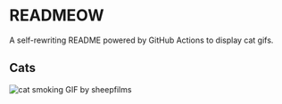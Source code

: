 # READMEOW

A self-rewriting README powered by GitHub Actions to display cat gifs.

## Cats

![cat smoking GIF by sheepfilms](https://media4.giphy.com/media/l0ExdMHUDKteztyfe/200.gif?cid=9acd02da0npxt1jpo7yu82ow5coxgtuu4e3ecy04hsmf3rqg&ep=v1_gifs_search&rid=200.gif&ct=g)
